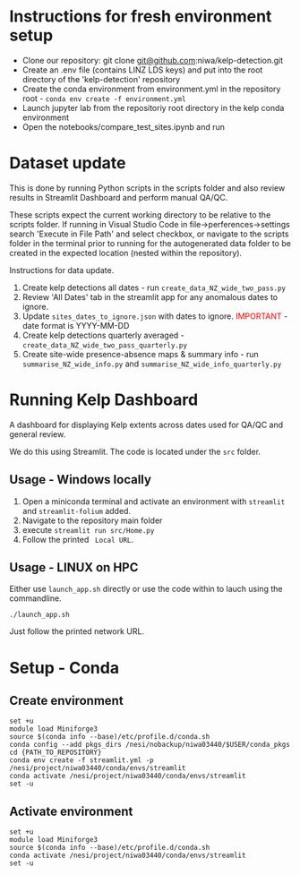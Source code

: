 # Instructions for fresh environment setup
* Clone our repository: git clone git@github.com:niwa/kelp-detection.git
* Create an .env file (contains LINZ LDS keys) and put into the root directory of the 'kelp-detection' repository
* Create the conda environment from environment.yml in the repository root - `conda env create -f environment.yml`
* Launch jupyter lab from the repositoriy root directory in the kelp conda environment
* Open the notebooks/compare_test_sites.ipynb and run

# Dataset update
This is done by running Python scripts in the scripts folder and also review results in Streamlit Dashboard and perform manual QA/QC. 

These scripts expect the current working directory to be relative to the scripts folder. If running in Visual Studio Code in file->perferences->settings search 'Execute in File Path' and select checkbox, or navigate to the scripts folder in the terminal prior to running for the autogenerated data folder to be created in the expected location (nested within the repository).

Instructions for data update.
1. Create kelp detections all dates - run `create_data_NZ_wide_two_pass.py`
2. Review 'All Dates' tab in the streamlit app for any anomalous dates to ignore. 
3. Update `sites_dates_to_ignore.json` with dates to ignore. <span style="color: red;">IMPORTANT</span> - date format is YYYY-MM-DD
4. Create kelp detections quarterly averaged - `create_data_NZ_wide_two_pass_quarterly.py`
5. Create site-wide presence-absence maps & summary info - run `summarise_NZ_wide_info.py` and `summarise_NZ_wide_info_quarterly.py`


# Running Kelp Dashboard

A  dashboard for displaying Kelp extents across dates used for QA/QC and general review. 

We do this using Streamlit. The code is located under the `src` folder. 

## Usage - Windows locally
1. Open a miniconda terminal and activate an environment with `streamlit` and `streamlit-folium` added.
2. Navigate to the repository main folder
3. execute `streamlit run src/Home.py`
4. Follow the printed ` Local URL`.


## Usage - LINUX on HPC
Either use `launch_app.sh` directly or use the code within to lauch using the commandline.

`./launch_app.sh`

Just follow the printed network URL.

# Setup - Conda

## Create environment
```
set +u
module load Miniforge3
source $(conda info --base)/etc/profile.d/conda.sh
conda config --add pkgs_dirs /nesi/nobackup/niwa03440/$USER/conda_pkgs
cd {PATH_TO_REPOSITORY}
conda env create -f streamlit.yml -p /nesi/project/niwa03440/conda/envs/streamlit
conda activate /nesi/project/niwa03440/conda/envs/streamlit
set -u
```

## Activate environment
```
set +u
module load Miniforge3
source $(conda info --base)/etc/profile.d/conda.sh
conda activate /nesi/project/niwa03440/conda/envs/streamlit
set -u
```
